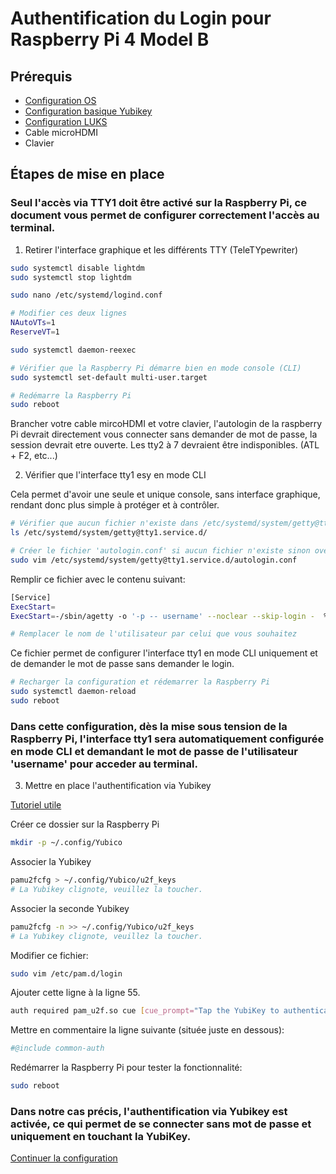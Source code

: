 # Authentification du Login pour Raspberry Pi 4 Model B 

## Prérequis

* [Configuration OS](1_configuration_os.md)
* [Configuration basique Yubikey](2_yubikey_basic_configuration.md)
* [Configuration LUKS](3_configuration_luks.md)
* Cable microHDMI
* Clavier

## Étapes de mise en place


### Seul l'accès via TTY1 doit être activé sur la Raspberry Pi, ce document vous permet de configurer correctement l'accès au terminal.

1. Retirer l'interface graphique et les différents TTY (TeleTYpewriter)

```bash
sudo systemctl disable lightdm
sudo systemctl stop lightdm

sudo nano /etc/systemd/logind.conf

# Modifier ces deux lignes
NAutoVTs=1
ReserveVT=1

sudo systemctl daemon-reexec

# Vérifier que la Raspberry Pi démarre bien en mode console (CLI)
sudo systemctl set-default multi-user.target

# Redémarre la Raspberry Pi
sudo reboot
```

Brancher votre cable mircoHDMI et votre clavier, l'autologin de la raspberry Pi devrait directement vous connecter sans demander de mot de passe, la session devrait etre ouverte.
Les tty2 à 7 devraient être indisponibles. (ATL + F2, etc...)

2. Vérifier que l'interface tty1 esy en mode CLI 

Cela permet d'avoir une seule et unique console, sans interface graphique, rendant donc plus simple à protéger et à contrôler.

```bash
# Vérifier que aucun fichier n'existe dans /etc/systemd/system/getty@tty1.service.d/
ls /etc/systemd/system/getty@tty1.service.d/

# Créer le fichier 'autologin.conf' si aucun fichier n'existe sinon override le ficher existant
sudo vim /etc/systemd/system/getty@tty1.service.d/autologin.conf
```

Remplir ce fichier avec le contenu suivant:
```bash
[Service]
ExecStart=
ExecStart=-/sbin/agetty -o '-p -- username' --noclear --skip-login -  %I $TERM

# Remplacer le nom de l'utilisateur par celui que vous souhaitez
```

Ce fichier permet de configurer l'interface tty1 en mode CLI uniquement et de demander le mot de passe sans demander le login.

```bash
# Recharger la configuration et rédemarrer la Raspberry Pi
sudo systemctl daemon-reload
sudo reboot
```

### Dans cette configuration, dès la mise sous tension de la Raspberry Pi, l'interface tty1 sera automatiquement configurée en mode CLI et demandant le mot de passe de l'utilisateur 'username' pour acceder au terminal.


3. Mettre en place l'authentification via Yubikey

[Tutoriel utile](https://sysadmin102.com/2023/07/enable-2-factor-authentication-2fa-or-passwordless-on-kali-linux-with-the-yubikey/)

Créer ce dossier sur la Raspberry Pi
```bash
mkdir -p ~/.config/Yubico
```

Associer la Yubikey
```bash
pamu2fcfg > ~/.config/Yubico/u2f_keys
# La Yubikey clignote, veuillez la toucher.
```

Associer la seconde Yubikey
```bash
pamu2fcfg -n >> ~/.config/Yubico/u2f_keys
# La Yubikey clignote, veuillez la toucher.
```



Modifier ce fichier:

```bash
sudo vim /etc/pam.d/login 
```

Ajouter cette ligne à la ligne 55.

```bash
auth required pam_u2f.so cue [cue_prompt="Tap the YubiKey to authenticate"]
```

Mettre en commentaire la ligne suivante (située juste en dessous): 

```bash
#@include common-auth
```

Redémarrer la Raspberry Pi pour tester la fonctionnalité:
```bash
sudo reboot
```

### Dans notre cas précis, l'authentification via Yubikey est activée, ce qui permet de se connecter sans mot de passe et uniquement en touchant la YubiKey. 


[Continuer la configuration](./5_automatic_detection.md)



